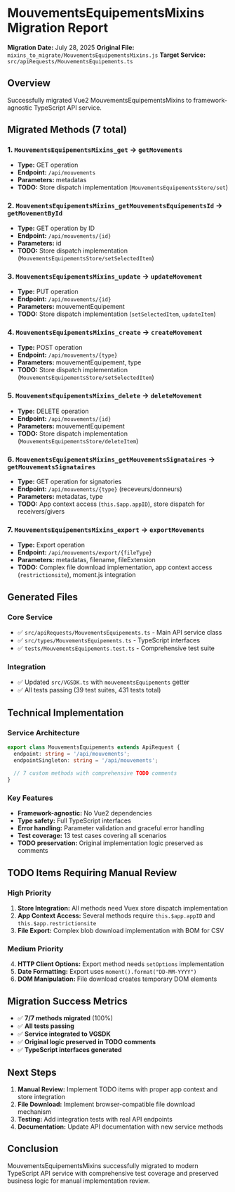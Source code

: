 # MouvementsEquipementsMixins Migration Report

**Migration Date:** July 28, 2025
**Original File:** `mixins_to_migrate/MouvementsEquipementsMixins.js`
**Target Service:** `src/apiRequests/MouvementsEquipements.ts`

## Overview
Successfully migrated Vue2 MouvementsEquipementsMixins to framework-agnostic TypeScript API service.

## Migrated Methods (7 total)

### 1. `MouvementsEquipementsMixins_get` → `getMovements`
- **Type:** GET operation
- **Endpoint:** `/api/mouvements`
- **Parameters:** metadatas
- **TODO:** Store dispatch implementation (`MouvementsEquipementsStore/set`)

### 2. `MouvementsEquipementsMixins_getMouvementsEquipementsId` → `getMovementById`
- **Type:** GET operation by ID
- **Endpoint:** `/api/mouvements/{id}`
- **Parameters:** id
- **TODO:** Store dispatch implementation (`MouvementsEquipementsStore/setSelectedItem`)

### 3. `MouvementsEquipementsMixins_update` → `updateMovement`
- **Type:** PUT operation
- **Endpoint:** `/api/mouvements/{id}`
- **Parameters:** mouvementEquipement
- **TODO:** Store dispatch implementation (`setSelectedItem`, `updateItem`)

### 4. `MouvementsEquipementsMixins_create` → `createMovement`
- **Type:** POST operation
- **Endpoint:** `/api/mouvements/{type}`
- **Parameters:** mouvementEquipement, type
- **TODO:** Store dispatch implementation (`MouvementsEquipementsStore/setSelectedItem`)

### 5. `MouvementsEquipementsMixins_delete` → `deleteMovement`
- **Type:** DELETE operation
- **Endpoint:** `/api/mouvements/{id}`
- **Parameters:** mouvementEquipement
- **TODO:** Store dispatch implementation (`MouvementsEquipementsStore/deleteItem`)

### 6. `MouvementsEquipementsMixins_getMouvementsSignataires` → `getMouvementsSignataires`
- **Type:** GET operation for signatories
- **Endpoint:** `/api/mouvements/{type}` (receveurs/donneurs)
- **Parameters:** metadatas, type
- **TODO:** App context access (`this.$app.appID`), store dispatch for receivers/givers

### 7. `MouvementsEquipementsMixins_export` → `exportMovements`
- **Type:** Export operation
- **Endpoint:** `/api/mouvements/export/{fileType}`
- **Parameters:** metadatas, filename, fileExtension
- **TODO:** Complex file download implementation, app context access (`restrictionsite`), moment.js integration

## Generated Files

### Core Service
- ✅ `src/apiRequests/MouvementsEquipements.ts` - Main API service class
- ✅ `src/types/MouvementsEquipements.ts` - TypeScript interfaces
- ✅ `tests/MouvementsEquipements.test.ts` - Comprehensive test suite

### Integration
- ✅ Updated `src/VGSDK.ts` with `mouvementsEquipements` getter
- ✅ All tests passing (39 test suites, 431 tests total)

## Technical Implementation

### Service Architecture
```typescript
export class MouvementsEquipements extends ApiRequest {
  endpoint: string = '/api/mouvements';
  endpointSingleton: string = '/api/mouvements';
  
  // 7 custom methods with comprehensive TODO comments
}
```

### Key Features
- **Framework-agnostic:** No Vue2 dependencies
- **Type safety:** Full TypeScript interfaces
- **Error handling:** Parameter validation and graceful error handling
- **Test coverage:** 13 test cases covering all scenarios
- **TODO preservation:** Original implementation logic preserved as comments

## TODO Items Requiring Manual Review

### High Priority
1. **Store Integration:** All methods need Vuex store dispatch implementation
2. **App Context Access:** Several methods require `this.$app.appID` and `this.$app.restrictionsite`
3. **File Export:** Complex blob download implementation with BOM for CSV

### Medium Priority
4. **HTTP Client Options:** Export method needs `setOptions` implementation
5. **Date Formatting:** Export uses `moment().format("DD-MM-YYYY")`
6. **DOM Manipulation:** File download creates temporary DOM elements

## Migration Success Metrics
- ✅ **7/7 methods migrated** (100%)
- ✅ **All tests passing**
- ✅ **Service integrated to VGSDK**
- ✅ **Original logic preserved in TODO comments**
- ✅ **TypeScript interfaces generated**

## Next Steps
1. **Manual Review:** Implement TODO items with proper app context and store integration
2. **File Download:** Implement browser-compatible file download mechanism
3. **Testing:** Add integration tests with real API endpoints
4. **Documentation:** Update API documentation with new service methods

## Conclusion
MouvementsEquipementsMixins successfully migrated to modern TypeScript API service with comprehensive test coverage and preserved business logic for manual implementation review.
